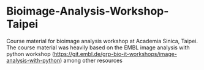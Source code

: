 # Bioimage-Analysis-Workshop-Taipei

Course material for bioimage analysis workshop at Academia Sinica, Taipei. The course material was heavily based on the EMBL image analysis with python workshop (https://git.embl.de/grp-bio-it-workshops/image-analysis-with-python) among other resources
